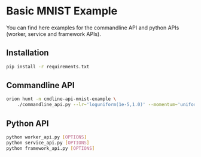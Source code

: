 # Basic MNIST Example

You can find here examples for the commandline API and python APIs (worker, service and framework
APIs).

## Installation

```bash
pip install -r requirements.txt
```

## Commandline API

```bash
orion hunt -n cmdline-api-mnist-example \
    ./commandline_api.py --lr~'loguniform(1e-5,1.0)' --momentum~'uniform(0,1)'
```

## Python API

```bash
python worker_api.py [OPTIONS]
python service_api.py [OPTIONS]
python framework_api.py [OPTIONS]
```
